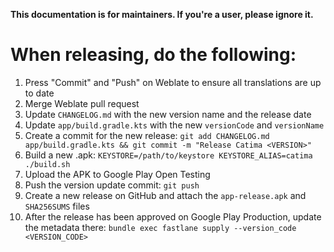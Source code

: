 **This documentation is for maintainers. If you're a user, please ignore it.**

# When releasing, do the following:
1. Press "Commit" and "Push" on Weblate to ensure all translations are up to date
2. Merge Weblate pull request
3. Update `CHANGELOG.md` with the new version name and the release date
4. Update `app/build.gradle.kts` with the new `versionCode` and `versionName`
5. Create a commit for the new release: `git add CHANGELOG.md app/build.gradle.kts && git commit -m "Release Catima <VERSION>"`
6. Build a new .apk: `KEYSTORE=/path/to/keystore KEYSTORE_ALIAS=catima ./build.sh`
7. Upload the APK to Google Play Open Testing
8. Push the version update commit: `git push`
9. Create a new release on GitHub and attach the `app-release.apk` and `SHA256SUMS` files
10. After the release has been approved on Google Play Production, update the metadata there: `bundle exec fastlane supply --version_code <VERSION_CODE>`
